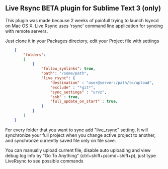## Live Rsync BETA plugin for Sublime Text 3 (only)

This plugin was made because 2 weeks of painfull trying to launch lsyncd on Mac OS X.
Live Rsync uses 'rsync' command line application for syncing with remote servers.

Just clone it in your Packages directory, edit your Project file with settings
```JSON
    {
        "folders":
        [
            {
                "follow_symlinks": true,
                "path": "/some/path",
                "live_rsync": {
                    "destination" : "user@server:/path/to/upload",
                    "exclude" : "*git*",
                    "sync_settings" : "urvz",
                    "ssh" : true,
                    "full_update_on_start" : true,
                }
            }
        ]
    }
```

For every folder that you want to sync add "live_rsync" setting.
It will synchronize your full project when you change active project to another, and synchronze currently saved file only on file save.

You can manually upload current file, disable auto uploading and view debug log info by "Go To Anything" (ctrl+shift+p/cmd+shift+p), just type LiveRsync to see possible commands